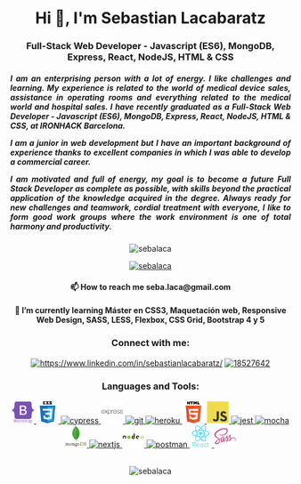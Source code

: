 <h1 align="center">Hi 👋, I'm Sebastian Lacabaratz</h1>
<h3 align="center">Full-Stack Web Developer - Javascript (ES6), MongoDB, Express, React, NodeJS, HTML & CSS</h3>

<h5 align="justify">I am an enterprising person with a lot of energy. I like challenges and learning.
My experience is related to the world of medical device sales, assistance in operating rooms and everything related to the medical world and hospital sales.
I have recently graduated as a Full-Stack Web Developer - Javascript (ES6), MongoDB, Express, React, NodeJS, HTML & CSS, at IRONHACK Barcelona.

I am a junior in web development but I have an important background of experience thanks to excellent companies in which I was able to develop a commercial career.

I am motivated and full of energy, my goal is to become a future Full Stack Developer as complete as possible, with skills beyond the practical application of the knowledge acquired in the degree.
Always ready for new challenges and teamwork, cordial treatment with everyone, I like to form good work groups where the work environment is one of total harmony and productivity.</h5>

<p align="center"> <img src="https://komarev.com/ghpvc/?username=sebalaca&label=Profile%20views&color=0e75b6&style=flat" alt="sebalaca" /> </p>

<p align="center"> <a href="https://github.com/ryo-ma/github-profile-trophy"><img src="https://github-profile-trophy.vercel.app/?username=sebalaca" alt="sebalaca" /></a> </p>

<h4 align="center"> 📫 How to reach me <strong>seba.laca@gmail.com</strong> </h4>

<h4 align="center"> 🌱 I’m currently learning <strong>Máster en CSS3, Maquetación web, Responsive Web Design, SASS, LESS, Flexbox, CSS Grid, Bootstrap 4 y 5</strong> </h4>

<h3 align="center">Connect with me:</h3>
<p align="center">
<a href="https://linkedin.com/in/https://www.linkedin.com/in/sebastianlacabaratz/" target="blank"><img align="center" src="https://raw.githubusercontent.com/rahuldkjain/github-profile-readme-generator/master/src/images/icons/Social/linked-in-alt.svg" alt="https://www.linkedin.com/in/sebastianlacabaratz/" height="30" width="40" /></a>
<a href="https://stackoverflow.com/users/18527642" target="blank"><img align="center" src="https://raw.githubusercontent.com/rahuldkjain/github-profile-readme-generator/master/src/images/icons/Social/stack-overflow.svg" alt="18527642" height="30" width="40" /></a>
</p>

<h3 align="center">Languages and Tools:</h3>
<p align="center"> <a href="https://getbootstrap.com" target="_blank" rel="noreferrer"> <img src="https://raw.githubusercontent.com/devicons/devicon/master/icons/bootstrap/bootstrap-plain-wordmark.svg" alt="bootstrap" width="40" height="40"/> </a> <a href="https://www.w3schools.com/css/" target="_blank" rel="noreferrer"> <img src="https://raw.githubusercontent.com/devicons/devicon/master/icons/css3/css3-original-wordmark.svg" alt="css3" width="40" height="40"/> </a> <a href="https://www.cypress.io" target="_blank" rel="noreferrer"> <img src="https://raw.githubusercontent.com/simple-icons/simple-icons/6e46ec1fc23b60c8fd0d2f2ff46db82e16dbd75f/icons/cypress.svg" alt="cypress" width="40" height="40"/> </a> <a href="https://expressjs.com" target="_blank" rel="noreferrer"> <img src="https://raw.githubusercontent.com/devicons/devicon/master/icons/express/express-original-wordmark.svg" alt="express" width="40" height="40"/> </a> <a href="https://git-scm.com/" target="_blank" rel="noreferrer"> <img src="https://www.vectorlogo.zone/logos/git-scm/git-scm-icon.svg" alt="git" width="40" height="40"/> </a> <a href="https://heroku.com" target="_blank" rel="noreferrer"> <img src="https://www.vectorlogo.zone/logos/heroku/heroku-icon.svg" alt="heroku" width="40" height="40"/> </a> <a href="https://www.w3.org/html/" target="_blank" rel="noreferrer"> <img src="https://raw.githubusercontent.com/devicons/devicon/master/icons/html5/html5-original-wordmark.svg" alt="html5" width="40" height="40"/> </a> <a href="https://developer.mozilla.org/en-US/docs/Web/JavaScript" target="_blank" rel="noreferrer"> <img src="https://raw.githubusercontent.com/devicons/devicon/master/icons/javascript/javascript-original.svg" alt="javascript" width="40" height="40"/> </a> <a href="https://jestjs.io" target="_blank" rel="noreferrer"> <img src="https://www.vectorlogo.zone/logos/jestjsio/jestjsio-icon.svg" alt="jest" width="40" height="40"/> </a> <a href="https://mochajs.org" target="_blank" rel="noreferrer"> <img src="https://www.vectorlogo.zone/logos/mochajs/mochajs-icon.svg" alt="mocha" width="40" height="40"/> </a> <a href="https://www.mongodb.com/" target="_blank" rel="noreferrer"> <img src="https://raw.githubusercontent.com/devicons/devicon/master/icons/mongodb/mongodb-original-wordmark.svg" alt="mongodb" width="40" height="40"/> </a> <a href="https://nextjs.org/" target="_blank" rel="noreferrer"> <img src="https://cdn.worldvectorlogo.com/logos/nextjs-2.svg" alt="nextjs" width="40" height="40"/> </a> <a href="https://nodejs.org" target="_blank" rel="noreferrer"> <img src="https://raw.githubusercontent.com/devicons/devicon/master/icons/nodejs/nodejs-original-wordmark.svg" alt="nodejs" width="40" height="40"/> </a> <a href="https://postman.com" target="_blank" rel="noreferrer"> <img src="https://www.vectorlogo.zone/logos/getpostman/getpostman-icon.svg" alt="postman" width="40" height="40"/> </a> <a href="https://reactjs.org/" target="_blank" rel="noreferrer"> <img src="https://raw.githubusercontent.com/devicons/devicon/master/icons/react/react-original-wordmark.svg" alt="react" width="40" height="40"/> </a> <a href="https://sass-lang.com" target="_blank" rel="noreferrer"> <img src="https://raw.githubusercontent.com/devicons/devicon/master/icons/sass/sass-original.svg" alt="sass" width="40" height="40"/> </a> </p>


##

<p align="center"><img align="center" src="https://github-readme-stats.vercel.app/api/top-langs?username=sebalaca&show_icons=true&locale=en&layout=compact" alt="sebalaca" /></p>
